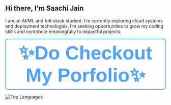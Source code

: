 <h2 align="left">Hi there, I'm Saachi Jain</h2>

I am an AI/ML and full-stack student. I’m currently exploring cloud systems and deployment technologies. I’m seeking opportunities to grow my coding skills and contribute meaningfully to impactful projects.


 <a href="https://jainsaachi1911.github.io/portfolio-website/" target="_blank" style="text-decoration: none;">
    <button style="
      background-color: transparent;
      color: #4ea1ff;
      border: 2px solid #4ea1ff;
      padding: 8px 16px;
      font-size: 60px;
      font-weight: 600;
      border-radius: 8px;
      cursor: pointer;
      transition: all 0.3s ease;
      display: inline-flex;
      align-items: center;
      gap: 6px;
    " onmouseover="this.style.backgroundColor='#4ea1ff'; this.style.color='#fff';" 
       onmouseout="this.style.backgroundColor='transparent'; this.style.color='#4ea1ff';">
      ✨Do Checkout My Porfolio✨
    </button>
  </a>
</p>
<p align="left">
  <img src="https://github-readme-stats.vercel.app/api/top-langs/?username=jainsaachi1911&layout=compact&theme=radical" alt="Top Languages" />
</p>


